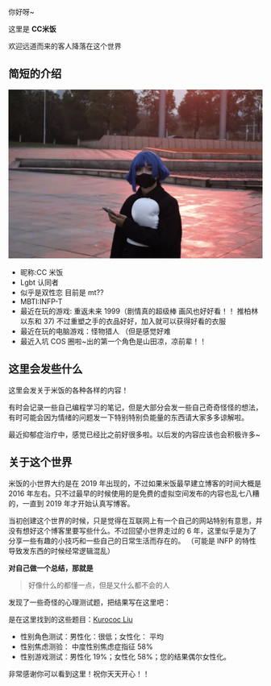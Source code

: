 你好呀~

这里是 **CC米饭**

欢迎远道而来的客人降落在这个世界

## 简短的介绍

![我的照片](lib/assets/topimg.jpg)

- 昵称:CC 米饭
- Lgbt 认同者
- 似乎是双性恋 目前是 mt??
- MBTI:INFP-T
- 最近在玩的游戏: 重返未来 1999（剧情真的超级棒 画风也好好看！！ 推柏林以东和 37) 不过重塑之手的衣品好好，加入就可以获得好看的衣服
- 最近在玩的电脑游戏：怪物猎人 （但是感觉好难
- 最近入坑 COS 圈啦~出的第一个角色是山田凉，凉前辈！！

## 这里会发些什么
这里会发关于米饭的各种各样的内容！

有时会记录一些自己编程学习的笔记，但是大部分会发一些自己奇奇怪怪的想法，有时可能会因为情绪的问题发一下特别特别负能量的东西请大家多多谅解啦。

最近抑郁症治疗中，感觉已经比之前好很多啦。以后发的内容应该也会积极许多~

## 关于这个世界

米饭的小世界大约是在 2019 年出现的，不过如果米饭最早建立博客的时间大概是 2016 年左右。只不过最早的时候使用的是免费的虚拟空间发布的内容也乱七八糟的，一直到 2019 年才开始认真写博客。

当初创建这个世界的时候，只是觉得在互联网上有一个自己的网站特别有意思，并没有想好这个博客里要写些什么。不过回望小世界走过的 6 年，这里似乎是为了分享一些有趣的小技巧和一些自己的日常生活而存在的。 （可能是 INFP 的特性导致发东西的时候经常逻辑混乱）


**对自己做一个总结，那就是**

> 好像什么的都懂一点，但是又什么都不会的人

发现了一些奇怪的心理测试题，把结果写在这里吧：

是在这里找到的这些题目：[Kurococ Liu](https://blog.lkurococ.top/)

- 性别角色测试：男性化：很低；女性化： 平均
- 性别焦虑测验： 中度性别焦虑症指征 58%
- 性别游戏测试：男性化 19%；女性化 58%；您的结果偶尔女性化。

非常感谢你可以看到这里！祝你天天开心！！



